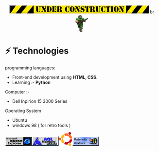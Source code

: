 <p align="center">
  <img src="/img/under.gif">
  br
  <img src="/img/play1.gif" alt="Doom player">
</p>

# ⚡ Technologies

programming languages:
- Front-end development using **HTML, CSS**.
- Learning :- **Python**

Computer :-
- Dell Inpirion 15 3000 Series

Operating System
- Ubuntu
- windows 98 ( for retro tools ) 

<img src="/img/ie_anim.gif"><img src="/img/members-choice.gif"><img src="/img/image.png" width="45" height="45"><img src="/img/windows.gif">
